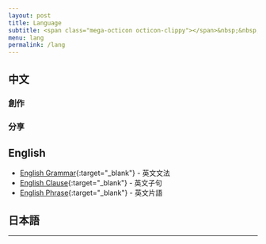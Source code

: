 ```yaml
---
layout: post
title: Language
subtitle: <span class="mega-octicon octicon-clippy"></span>&nbsp;&nbsp; Make your dream come true
menu: lang
permalink: /lang
---
```


## 中文

### 創作

### 分享

## English

- [English Grammar](http://hauchenglee.com/lang/2019/11/21/english-grammar.html){:target="_blank"} - 英文文法
- [English Clause](http://hauchenglee.com/lang/2019/11/23/english-clause.html){:target="_blank"} - 英文子句
- [English Phrase](http://hauchenglee.com/lang/2019/11/24/english-phrase.html){:target="_blank"} - 英文片語

## 日本語

---